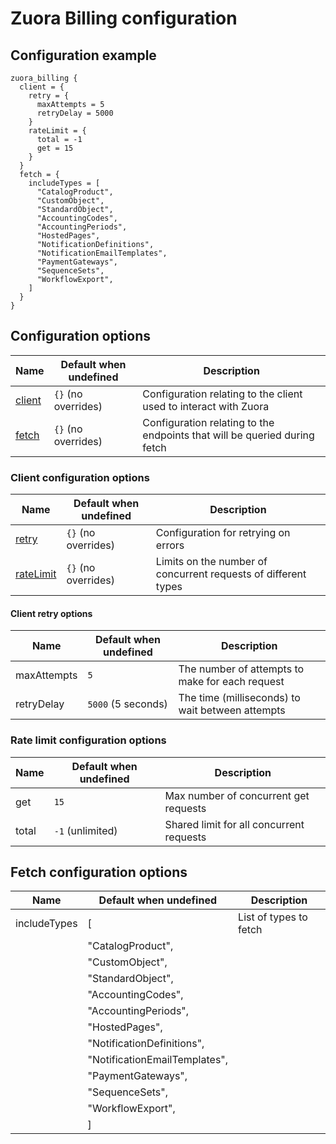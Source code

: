 # Zuora Billing configuration
## Configuration example
```hcl
zuora_billing {
  client = {
    retry = {
      maxAttempts = 5
      retryDelay = 5000
    }
    rateLimit = {
      total = -1
      get = 15
    }
  }
  fetch = {
    includeTypes = [
      "CatalogProduct",
      "CustomObject",
      "StandardObject",
      "AccountingCodes",
      "AccountingPeriods",
      "HostedPages",
      "NotificationDefinitions",
      "NotificationEmailTemplates",
      "PaymentGateways",
      "SequenceSets",
      "WorkflowExport",
    ]
  }
}
```

## Configuration options

| Name                                                     | Default when undefined        | Description
| ---------------------------------------------------------| ------------------------------| -----------
| [client](#client-configuration-options)                  | `{}` (no overrides)             | Configuration relating to the client used to interact with Zuora
| [fetch](#fetch-configuration-options)                    | `{}` (no overrides)             | Configuration relating to the endpoints that will be queried during fetch

### Client configuration options

| Name                                                          | Default when undefined   | Description
|---------------------------------------------------------------|--------------------------|------------
| [retry](#retry-configuration-options)                         | `{}` (no overrides)      | Configuration for retrying on errors
| [rateLimit](#rate-limit-configuration-options)                | `{}` (no overrides)      | Limits on the number of concurrent requests of different types

#### Client retry options

| Name           | Default when undefined | Description
|----------------|------------------------|------------
| maxAttempts    | `5`                    | The number of attempts to make for each request
| retryDelay     | `5000` (5 seconds)     | The time (milliseconds) to wait between attempts

### Rate limit configuration options

| Name                                                        | Default when undefined                           | Description
| ------------------------------------------------------------| -------------------------------------------------| -----------
| get                                                         | `15`                                             | Max number of concurrent get requests
| total                                                       | `-1` (unlimited)                                 | Shared limit for all concurrent requests

## Fetch configuration options

| Name                                        | Default when undefined          | Description
|---------------------------------------------|---------------------------------|------------
| includeTypes                                | [                               | List of types to fetch
|                                             |   "CatalogProduct",             |
|                                             |   "CustomObject",               |
|                                             |   "StandardObject",             |
|                                             |   "AccountingCodes",            |
|                                             |   "AccountingPeriods",          |
|                                             |   "HostedPages",                |
|                                             |   "NotificationDefinitions",    |
|                                             |   "NotificationEmailTemplates", |
|                                             |   "PaymentGateways",            |
|                                             |   "SequenceSets",               |
|                                             |   "WorkflowExport",             |
|                                             |  ]                              |
